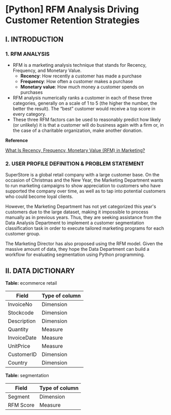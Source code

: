 # [Python] RFM Analysis Driving Customer Retention Strategies
## **I. INTRODUCTION**

### **1. RFM ANALYSIS**

- RFM is a marketing analysis technique that stands for Recency, Frequency, and Monetary Value.
    - **Recency**: How recently a customer has made a purchase
    - **Frequency**: How often a customer makes a purchase
    - **Monetary value**: How much money a customer spends on purchases
- RFM analysis numerically ranks a customer in each of these three categories, generally on a scale of 1 to 5 (the higher the number, the better the result). The “best” customer would receive a top score in every category.
- These three RFM factors can be used to reasonably predict how likely (or unlikely) it is that a customer will do business again with a firm or, in the case of a charitable organization, make another donation.

**Reference**

[What Is Recency, Frequency, Monetary Value (RFM) in Marketing?](https://www.investopedia.com/terms/r/rfm-recency-frequency-monetary-value.asp)

### 2. **USER PROFILE DEFINITION & PROBLEM STATEMENT**

SuperStore is a global retail company with a large customer base. On the occasion of Christmas and the New Year, the Marketing Department wants to run marketing campaigns to show appreciation to customers who have supported the company over time, as well as to tap into potential customers who could become loyal clients.

However, the Marketing Department has not yet categorized this year's customers due to the large dataset, making it impossible to process manually as in previous years. Thus, they are seeking assistance from the Data Analysis Department to implement a customer segmentation classification task in order to execute tailored marketing programs for each customer group.

The Marketing Director has also proposed using the RFM model. Given the massive amount of data, they hope the Data Department can build a workflow for evaluating segmentation using Python programming.

## **II. DATA DICTIONARY**

**Table:** ecommerce retail

| **Field** | **Type of column** |
| --- | --- |
| InvoiceNo | Dimension |
| Stockcode | Dimension |
| Description | Dimension |
| Quantity | Measure |
| InvoiceDate | Measure |
| UnitPrice | Measure |
| CustomerID | Dimension |
| Country | Dimension |

**Table:** segmentation

| **Field** | **Type of column** |
| --- | --- |
| Segment | Dimension |
| RFM Score | Measure |
